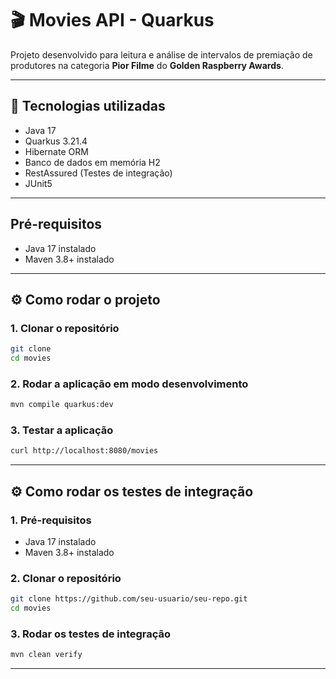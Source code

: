 # 🎬 Movies API - Quarkus

Projeto desenvolvido para leitura e análise de intervalos de premiação de produtores na categoria **Pior Filme** do **Golden Raspberry Awards**.

---

## 🚀 Tecnologias utilizadas

- Java 17
- Quarkus 3.21.4
- Hibernate ORM
- Banco de dados em memória H2
- RestAssured (Testes de integração)
- JUnit5

---
##  Pré-requisitos

- Java 17 instalado
- Maven 3.8+ instalado

---

## ⚙️ Como rodar o projeto

### 1. Clonar o repositório

```bash
git clone 
cd movies
``` 

### 2. Rodar a aplicação em modo desenvolvimento

```bash
mvn compile quarkus:dev
```

### 3. Testar a aplicação

```bash
curl http://localhost:8080/movies
```

---
## ⚙️ Como rodar os testes de integração

### 1. Pré-requisitos

- Java 17 instalado
- Maven 3.8+ instalado

### 2. Clonar o repositório

```bash
git clone https://github.com/seu-usuario/seu-repo.git
cd movies
``` 

### 3. Rodar os testes de integração

```bash
mvn clean verify
```

---

